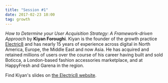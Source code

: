 ```yaml
---
title: "Session #1"
date: 2017-02-23 18:00
tag: growth
---
```

*How to Determine your User Acquisition Strategy: A Framework-driven Approach* by **Kiyan Foroughi**. Kiyan is the founder of the growth practice [Electric8](http://www.e8growth.com) and has nearly 15 years of experience across digital in North America, Europe, the Middle East and now Asia. He has acquired and retained millions of users over the course of his career having built and sold Boticca, a London-based fashion accessories marketplace, and at HappyFresh and Garena in the region.

Find Kiyan's slides on [the Electric8 website](http://www.e8growth.com/seedplus).